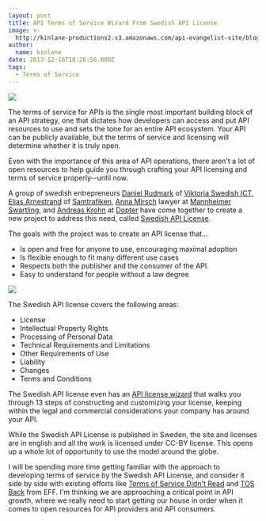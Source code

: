 ```yaml
---
layout: post
title: API Terms of Service Wizard From Swedish API License
image: >-
  http://kinlane-productions2.s3.amazonaws.com/api-evangelist-site/blog/swedish-api-license-2.png
author:
  name: kinlane
date: 2013-12-16T18:26:56.000Z
tags:
  - Terms of Service
---
```

[![](https://s3.amazonaws.com/kinlane-productions2/api-evangelist/swedish-api-license/swedish-api-license-2.png)](http://apilicens.se/en/ "Swedish API License")

The terms of service for APIs is the single most important building block of an API strategy, one that dictates how developers can access and put API resources to use and sets the tone for an entire API ecosystem. Your API can be publicly available, but the terms of service and licensing will determine whether it is truly open.

Even with the importance of this area of API operations, there aren't a lot of open resources to help guide you through crafting your API licensing and terms of service properly--until now.

A group of swedish entrepreneurs [Daniel Rudmark](http://se.linkedin.com/in/danielrudmark) of [Viktoria Swedish ICT](https://www.viktoria.se/), [Elias Arnestrand](http://www.linkedin.com/pub/elias-arnestrand/1/922/64b) of [Samtrafiken](http://www.samtrafiken.se/), [Anna Mirsch](http://www.linkedin.com/pub/anna-mirsch/83/936/14a) lawyer at [Mannheimer Swartling](http://www.mannheimerswartling.se/), and [Andreas Krohn](http://www.linkedin.com/in/andreaskrohn) at [Dopter](http://dopter.se/) have come together to create a new project to address this need, called [Swedish API License](http://apilicens.se/en/ "Swedish API License").

The goals with the project was to create an API license that...

*   Is open and free for anyone to use, encouraging maximal adoption
*   Is flexible enough to fit many different use cases
*   Respects both the publisher and the consumer of the API.
*   Easy to understand for people without a law degree

[![](https://s3.amazonaws.com/kinlane-productions2/api-evangelist/swedish-api-license/swedish-api-license-wizard-2.png)](http://apilicens.se/en/dokumentation/wizard/)

The Swedish API license covers the following areas:

*   License
*   Intellectual Property Rights
*   Processing of Personal Data
*   Technical Requirements and Limitations
*   Other Requirements of Use
*   Liability
*   Changes
*   Terms and Conditions

The Swedish API license even has an [API license wizard](http://apilicens.se/en/dokumentation/wizard/) that walks you through 13 steps of constructing and customizing your license, keeping within the legal and commercial considerations your company has around your API.

While the Swedish API License is published in Sweden, the site and licenses are in english and all the work is licensed under CC-BY license. This opens up a whole lot of opportunity to use the model around the globe.

I will be spending more time getting familiar with the approach to developing terms of service by the Swedish API License, and consider it side by side with existing efforts like [Terms of Service Didn't Read](http://tosdr.org/) and [TOS Back](https://tosback.org/) from EFF. I'm thinking we are approaching a critical point in API growth, where we really need to start getting our house in order when it comes to open resources for API providers and API consumers.